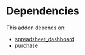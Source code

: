 # Dependencies

This addon depends on:

- [spreadsheet_dashboard](https://github.com/bringout/oca-ocb-report/tree/951ac194d8737e05256da97543eb6d64eca05b5b/odoo-bringout-oca-ocb-spreadsheet_dashboard)
- [purchase](https://github.com/bringout/oca-ocb-core/tree/11a704b400b8bf0763643e267bf123858a85c9e6/odoo-bringout-oca-ocb-purchase)
